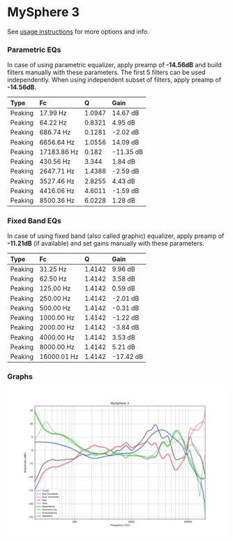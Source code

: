 # MySphere 3
See [usage instructions](https://github.com/jaakkopasanen/AutoEq#usage) for more options and info.

### Parametric EQs
In case of using parametric equalizer, apply preamp of **-14.56dB** and build filters manually
with these parameters. The first 5 filters can be used independently.
When using independent subset of filters, apply preamp of **-14.56dB**.

| Type    | Fc          |      Q | Gain      |
|:--------|:------------|:-------|:----------|
| Peaking | 17.99 Hz    | 1.0947 | 14.67 dB  |
| Peaking | 64.22 Hz    | 0.8321 | 4.95 dB   |
| Peaking | 686.74 Hz   | 0.1281 | -2.02 dB  |
| Peaking | 6656.64 Hz  | 1.0556 | 14.09 dB  |
| Peaking | 17183.86 Hz | 0.182  | -11.35 dB |
| Peaking | 430.56 Hz   | 3.344  | 1.84 dB   |
| Peaking | 2647.71 Hz  | 1.4388 | -2.59 dB  |
| Peaking | 3527.46 Hz  | 2.8255 | 4.43 dB   |
| Peaking | 4416.06 Hz  | 4.6011 | -1.59 dB  |
| Peaking | 8500.36 Hz  | 6.0228 | 1.28 dB   |

### Fixed Band EQs
In case of using fixed band (also called graphic) equalizer, apply preamp of **-11.21dB**
(if available) and set gains manually with these parameters.

| Type    | Fc          |      Q | Gain      |
|:--------|:------------|:-------|:----------|
| Peaking | 31.25 Hz    | 1.4142 | 9.96 dB   |
| Peaking | 62.50 Hz    | 1.4142 | 3.58 dB   |
| Peaking | 125.00 Hz   | 1.4142 | 0.59 dB   |
| Peaking | 250.00 Hz   | 1.4142 | -2.01 dB  |
| Peaking | 500.00 Hz   | 1.4142 | -0.31 dB  |
| Peaking | 1000.00 Hz  | 1.4142 | -1.22 dB  |
| Peaking | 2000.00 Hz  | 1.4142 | -3.84 dB  |
| Peaking | 4000.00 Hz  | 1.4142 | 3.53 dB   |
| Peaking | 8000.00 Hz  | 1.4142 | 5.21 dB   |
| Peaking | 16000.01 Hz | 1.4142 | -17.42 dB |

### Graphs
![](./MySphere%203.png)